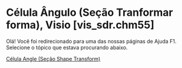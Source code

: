 
# Célula Ângulo (Seção Tranformar forma), Visio [vis_sdr.chm55]

Olá! Você foi redirecionado para uma das nossas páginas de Ajuda F1. Selecione o tópico que estava procurando abaixo.

[Célula Angle (Seção Shape Transform)](http://msdn.microsoft.com/library/d05a001c-9001-90d9-5028-f38b90acc53e%28Office.15%29.aspx)
